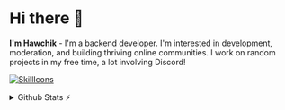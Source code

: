 # Hi there 👋
**I'm Hawchik** - I'm a backend developer. I'm interested in development, moderation, and building thriving online communities. I work on random projects in my free time, a lot involving Discord!

<a href="#">![SkillIcons](https://skillicons.dev/icons?i=js,nodejs,py,fastapi,mongodb,vscode,cloudflare,discord,cs,dotnet,flask,discordnet)</a><br/>

<details>
  <summary>Github Stats ⚡</summary>
  
  <a href="#">![Github stats](https://github-readme-stats.vercel.app/api?username=Hawchik1&theme=blueberry&count_private=true&hide_border=true&line_height=20)</a>
  <a href="#">![Top Langs](https://github-readme-stats.vercel.app/api/top-langs/?username=Hawchik1&layout=compact&theme=blueberry&count_private=true&hide_border=true)</a>
</details>
